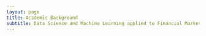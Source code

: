 ```yaml
---
layout: page
title: Academic Background
subtitle: Data Science and Machine Learning applied to Financial Markets
---
```




